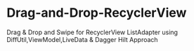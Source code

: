 # Drag-and-Drop-RecyclerView

Drag &amp; Drop and Swipe for RecyclerView ListAdapter
using DiffUtil,ViewModel,LiveData &amp; Dagger Hilt Approach
